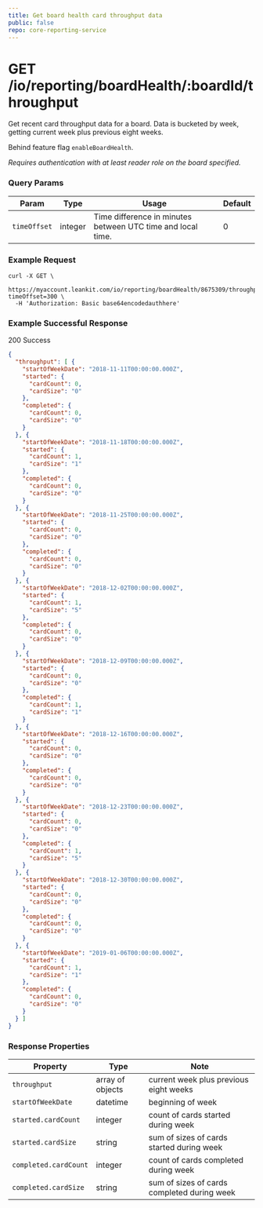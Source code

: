 ```yaml
---
title: Get board health card throughput data
public: false
repo: core-reporting-service
---
```

# GET /io/reporting/boardHealth/:boardId/throughput
Get recent card throughput data for a board. Data is bucketed by week, getting current week plus previous eight weeks.

Behind feature flag `enableBoardHealth`.

_Requires authentication with at least reader role on the board specified._

### Query Params
|Param|Type|Usage|Default|
|---|---|---|---|
|`timeOffset`|integer|Time difference in minutes between UTC time and local time.|0|

### Example Request
```shell
curl -X GET \
  https://myaccount.leankit.com/io/reporting/boardHealth/8675309/throughput?timeOffset=300 \
  -H 'Authorization: Basic base64encodedauthhere'
```

### Example Successful Response

200 Success
```json
{
  "throughput": [ {
    "startOfWeekDate": "2018-11-11T00:00:00.000Z",
    "started": {
      "cardCount": 0,
      "cardSize": "0"
    },
    "completed": {
      "cardCount": 0,
      "cardSize": "0"
    }
  }, {
    "startOfWeekDate": "2018-11-18T00:00:00.000Z",
    "started": {
      "cardCount": 1,
      "cardSize": "1"
    },
    "completed": {
      "cardCount": 0,
      "cardSize": "0"
    }
  }, {
    "startOfWeekDate": "2018-11-25T00:00:00.000Z",
    "started": {
      "cardCount": 0,
      "cardSize": "0"
    },
    "completed": {
      "cardCount": 0,
      "cardSize": "0"
    }
  }, {
    "startOfWeekDate": "2018-12-02T00:00:00.000Z",
    "started": {
      "cardCount": 1,
      "cardSize": "5"
    },
    "completed": {
      "cardCount": 0,
      "cardSize": "0"
    }
  }, {
    "startOfWeekDate": "2018-12-09T00:00:00.000Z",
    "started": {
      "cardCount": 0,
      "cardSize": "0"
    },
    "completed": {
      "cardCount": 1,
      "cardSize": "1"
    }
  }, {
    "startOfWeekDate": "2018-12-16T00:00:00.000Z",
    "started": {
      "cardCount": 0,
      "cardSize": "0"
    },
    "completed": {
      "cardCount": 0,
      "cardSize": "0"
    }
  }, {
    "startOfWeekDate": "2018-12-23T00:00:00.000Z",
    "started": {
      "cardCount": 0,
      "cardSize": "0"
    },
    "completed": {
      "cardCount": 1,
      "cardSize": "5"
    }
  }, {
    "startOfWeekDate": "2018-12-30T00:00:00.000Z",
    "started": {
      "cardCount": 0,
      "cardSize": "0"
    },
    "completed": {
      "cardCount": 0,
      "cardSize": "0"
    }
  }, {
    "startOfWeekDate": "2019-01-06T00:00:00.000Z",
    "started": {
      "cardCount": 1,
      "cardSize": "1"
    },
    "completed": {
      "cardCount": 0,
      "cardSize": "0"
    }
  } ]
}
```

### Response Properties
|Property|Type|Note|
|--------|----|----|
|`throughput`|array of objects|current week plus previous eight weeks|
|`startOfWeekDate`|datetime|beginning of week|
|`started.cardCount`|integer|count of cards started during week|
|`started.cardSize`|string|sum of sizes of cards started during week|
|`completed.cardCount`|integer|count of cards completed during week|
|`completed.cardSize`|string|sum of sizes of cards completed during week|
